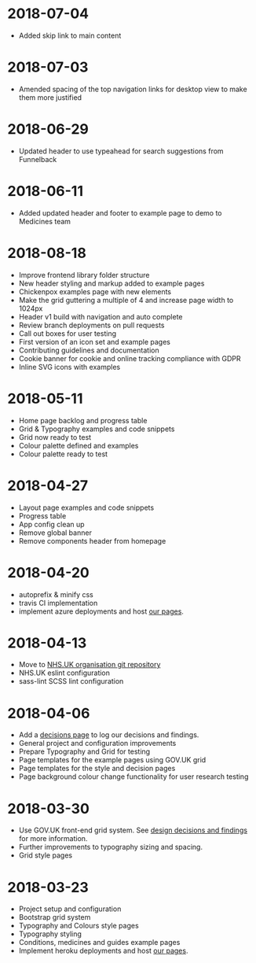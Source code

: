 2018-07-04
==================
- Added skip link to main content

2018-07-03
==================
- Amended spacing of the top navigation links for desktop view to make them more justified

2018-06-29
==================
- Updated header to use typeahead for search suggestions from Funnelback

2018-06-11
==================
- Added updated header and footer to example page to demo to Medicines team

2018-08-18
==================
- Improve frontend library folder structure
- New header styling and markup added to example pages
- Chickenpox examples page with new elements
- Make the grid guttering a multiple of 4 and increase page width to 1024px
- Header v1 build with navigation and auto complete
- Review branch deployments on pull requests
- Call out boxes for user testing
- First version of an icon set and example pages
- Contributing guidelines and documentation
- Cookie banner for cookie and online tracking compliance with GDPR
- Inline SVG icons with examples

2018-05-11
==================
- Home page backlog and progress table
- Grid & Typography examples and code snippets
- Grid now ready to test
- Colour palette defined and examples
- Colour palette ready to test

2018-04-27
==================
- Layout page examples and code snippets
- Progress table
- App config clean up
- Remove global banner
- Remove components header from homepage

2018-04-20
==================
- autoprefix & minify css
- travis CI implementation
- implement azure deployments and host <a href="https://nhsuk-redesign.azurewebsites.net/">our pages</a>.

2018-04-13
==================
- Move to <a href="https://github.com/nhsuk/frontend">NHS.UK organisation git repository</a>
- NHS.UK eslint configuration
- sass-lint SCSS lint configuration

2018-04-06
===================
- Add a <a href="https://nhsuk-redesign.azurewebsites.net/decisions">decisions page</a> to log our decisions and findings.
- General project and configuration improvements
- Prepare Typography and Grid for testing
- Page templates for the example pages using GOV.UK grid
- Page templates for the style and decision pages
- Page background colour change functionality for user research testing

2018-03-30
===================
- Use GOV.UK front-end grid system. See <a href="https://nhsuk-redesign.azurewebsites.net/decisions#grid">design decisions and findings</a> for more information.
- Further improvements to typography sizing and spacing.
- Grid style pages

2018-03-23
===================
- Project setup and configuration
- Bootstrap grid system
- Typography and Colours style pages
- Typography styling
- Conditions, medicines and guides example pages
- Implement heroku deployments and host <a href="https://nhsuk-redesign.azurewebsites.net/">our pages</a>.

